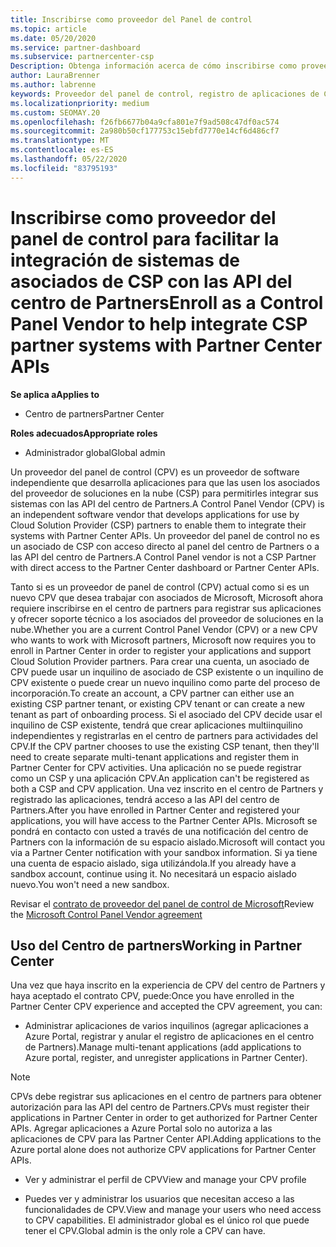 ```yaml
---
title: Inscribirse como proveedor del Panel de control
ms.topic: article
ms.date: 05/20/2020
ms.service: partner-dashboard
ms.subservice: partnercenter-csp
Description: Obtenga información acerca de cómo inscribirse como proveedor del panel de control (CPV) en el centro de Partners.
author: LauraBrenner
ms.author: labrenne
keywords: Proveedor del panel de control, registro de aplicaciones de CPV y administración de aplicaciones de CPV
ms.localizationpriority: medium
ms.custom: SEOMAY.20
ms.openlocfilehash: f26fb6677b04a9cfa801e7f9ad508c47df0ac574
ms.sourcegitcommit: 2a980b50cf177753c15ebfd7770e14cf6d486cf7
ms.translationtype: MT
ms.contentlocale: es-ES
ms.lasthandoff: 05/22/2020
ms.locfileid: "83795193"
---
```

# <a name="enroll-as-a-control-panel-vendor-to-help-integrate-csp-partner-systems-with-partner-center-apis"></a><span data-ttu-id="e840d-104">Inscribirse como proveedor del panel de control para facilitar la integración de sistemas de asociados de CSP con las API del centro de Partners</span><span class="sxs-lookup"><span data-stu-id="e840d-104">Enroll as a Control Panel Vendor to help integrate CSP partner systems with Partner Center APIs</span></span>

<span data-ttu-id="e840d-105">**Se aplica a**</span><span class="sxs-lookup"><span data-stu-id="e840d-105">**Applies to**</span></span>

- <span data-ttu-id="e840d-106">Centro de partners</span><span class="sxs-lookup"><span data-stu-id="e840d-106">Partner Center</span></span>

<span data-ttu-id="e840d-107">**Roles adecuados**</span><span class="sxs-lookup"><span data-stu-id="e840d-107">**Appropriate roles**</span></span>

- <span data-ttu-id="e840d-108">Administrador global</span><span class="sxs-lookup"><span data-stu-id="e840d-108">Global admin</span></span>

<span data-ttu-id="e840d-109">Un proveedor del panel de control (CPV) es un proveedor de software independiente que desarrolla aplicaciones para que las usen los asociados del proveedor de soluciones en la nube (CSP) para permitirles integrar sus sistemas con las API del centro de Partners.</span><span class="sxs-lookup"><span data-stu-id="e840d-109">A Control Panel Vendor (CPV) is an independent software vendor that develops applications for use by Cloud Solution Provider (CSP) partners to enable them to integrate their systems with Partner Center APIs.</span></span> <span data-ttu-id="e840d-110">Un proveedor del panel de control no es un asociado de CSP con acceso directo al panel del centro de Partners o a las API del centro de Partners.</span><span class="sxs-lookup"><span data-stu-id="e840d-110">A Control Panel vendor is not a CSP Partner with direct access to the Partner Center dashboard or Partner Center APIs.</span></span>

<span data-ttu-id="e840d-111">Tanto si es un proveedor de panel de control (CPV) actual como si es un nuevo CPV que desea trabajar con asociados de Microsoft, Microsoft ahora requiere inscribirse en el centro de partners para registrar sus aplicaciones y ofrecer soporte técnico a los asociados del proveedor de soluciones en la nube.</span><span class="sxs-lookup"><span data-stu-id="e840d-111">Whether you are a current Control Panel Vendor (CPV) or a new CPV who wants to work with Microsoft partners, Microsoft now requires you to enroll in Partner Center in order to register your applications and support Cloud Solution Provider partners.</span></span> <span data-ttu-id="e840d-112">Para crear una cuenta, un asociado de CPV puede usar un inquilino de asociado de CSP existente o un inquilino de CPV existente o puede crear un nuevo inquilino como parte del proceso de incorporación.</span><span class="sxs-lookup"><span data-stu-id="e840d-112">To create an account, a CPV partner can either use an existing CSP partner tenant, or existing CPV tenant or can create a new tenant as part of onboarding process.</span></span> <span data-ttu-id="e840d-113">Si el asociado del CPV decide usar el inquilino de CSP existente, tendrá que crear aplicaciones multiinquilino independientes y registrarlas en el centro de partners para actividades del CPV.</span><span class="sxs-lookup"><span data-stu-id="e840d-113">If the CPV partner chooses to use the existing CSP tenant, then they'll need to create separate multi-tenant applications and register them in Partner Center for CPV activities.</span></span> <span data-ttu-id="e840d-114">Una aplicación no se puede registrar como un CSP y una aplicación CPV.</span><span class="sxs-lookup"><span data-stu-id="e840d-114">An application can't be registered as both a CSP and CPV application.</span></span> <span data-ttu-id="e840d-115">Una vez inscrito en el centro de Partners y registrado las aplicaciones, tendrá acceso a las API del centro de Partners.</span><span class="sxs-lookup"><span data-stu-id="e840d-115">After you have enrolled in Partner Center and registered your applications, you will have access to the Partner Center APIs.</span></span>  <span data-ttu-id="e840d-116">Microsoft se pondrá en contacto con usted a través de una notificación del centro de Partners con la información de su espacio aislado.</span><span class="sxs-lookup"><span data-stu-id="e840d-116">Microsoft will contact you via a Partner Center notification with your sandbox information.</span></span> <span data-ttu-id="e840d-117">Si ya tiene una cuenta de espacio aislado, siga utilizándola.</span><span class="sxs-lookup"><span data-stu-id="e840d-117">If you already have a sandbox account, continue using it.</span></span> <span data-ttu-id="e840d-118">No necesitará un espacio aislado nuevo.</span><span class="sxs-lookup"><span data-stu-id="e840d-118">You won't need a new sandbox.</span></span>

<span data-ttu-id="e840d-119">Revisar el [contrato de proveedor del panel de control de Microsoft](https://go.microsoft.com/fwlink/?linkid=2055198)</span><span class="sxs-lookup"><span data-stu-id="e840d-119">Review the [Microsoft Control Panel Vendor agreement](https://go.microsoft.com/fwlink/?linkid=2055198)</span></span>


## <a name="working-in-partner-center"></a><span data-ttu-id="e840d-120">Uso del Centro de partners</span><span class="sxs-lookup"><span data-stu-id="e840d-120">Working in Partner Center</span></span>
<span data-ttu-id="e840d-121">Una vez que haya inscrito en la experiencia de CPV del centro de Partners y haya aceptado el contrato CPV, puede:</span><span class="sxs-lookup"><span data-stu-id="e840d-121">Once you have enrolled in the Partner Center CPV experience and accepted the CPV agreement, you can:</span></span>

- <span data-ttu-id="e840d-122">Administrar aplicaciones de varios inquilinos (agregar aplicaciones a Azure Portal, registrar y anular el registro de aplicaciones en el centro de Partners).</span><span class="sxs-lookup"><span data-stu-id="e840d-122">Manage multi-tenant applications (add applications to Azure portal, register, and unregister applications in Partner Center).</span></span>

>[!Note] 
><span data-ttu-id="e840d-123">CPVs debe registrar sus aplicaciones en el centro de partners para obtener autorización para las API del centro de Partners.</span><span class="sxs-lookup"><span data-stu-id="e840d-123">CPVs must register their applications in Partner Center in order to get authorized for Partner Center APIs.</span></span> <span data-ttu-id="e840d-124">Agregar aplicaciones a Azure Portal solo no autoriza a las aplicaciones de CPV para las Partner Center API.</span><span class="sxs-lookup"><span data-stu-id="e840d-124">Adding applications to the Azure portal alone does not authorize CPV applications for Partner Center APIs.</span></span> 

- <span data-ttu-id="e840d-125">Ver y administrar el perfil de CPV</span><span class="sxs-lookup"><span data-stu-id="e840d-125">View and manage your CPV profile</span></span> 

- <span data-ttu-id="e840d-126">Puedes ver y administrar los usuarios que necesitan acceso a las funcionalidades de CPV.</span><span class="sxs-lookup"><span data-stu-id="e840d-126">View and manage your users who need access to CPV capabilities.</span></span> <span data-ttu-id="e840d-127">El administrador global es el único rol que puede tener el CPV.</span><span class="sxs-lookup"><span data-stu-id="e840d-127">Global admin is the only role a CPV can have.</span></span>


